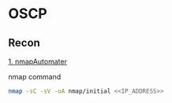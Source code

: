 # OSCP

## Recon

[1. nmapAutomater](https://github.com/stephenlthorn/nmapAutomator)

nmap command

```bash
nmap -sC -sV -oA nmap/initial <<IP_ADDRESS>>
```
